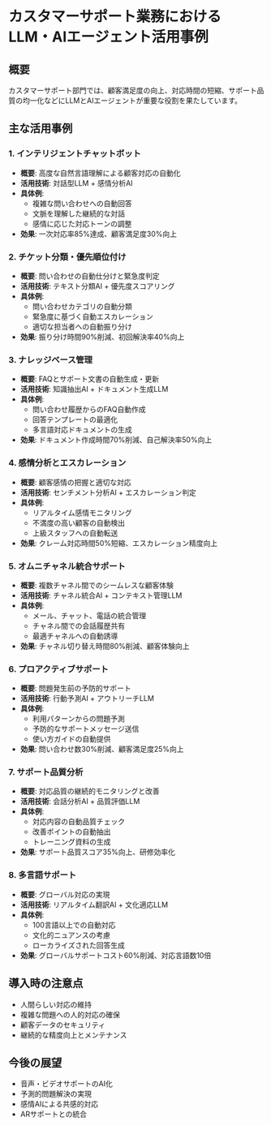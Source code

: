 # カスタマーサポート業務におけるLLM・AIエージェント活用事例

## 概要
カスタマーサポート部門では、顧客満足度の向上、対応時間の短縮、サポート品質の均一化などにLLMとAIエージェントが重要な役割を果たしています。

## 主な活用事例

### 1. インテリジェントチャットボット
- **概要**: 高度な自然言語理解による顧客対応の自動化
- **活用技術**: 対話型LLM + 感情分析AI
- **具体例**:
  - 複雑な問い合わせへの自動回答
  - 文脈を理解した継続的な対話
  - 感情に応じた対応トーンの調整
- **効果**: 一次対応率85%達成、顧客満足度30%向上

### 2. チケット分類・優先順位付け
- **概要**: 問い合わせの自動仕分けと緊急度判定
- **活用技術**: テキスト分類AI + 優先度スコアリング
- **具体例**:
  - 問い合わせカテゴリの自動分類
  - 緊急度に基づく自動エスカレーション
  - 適切な担当者への自動振り分け
- **効果**: 振り分け時間90%削減、初回解決率40%向上

### 3. ナレッジベース管理
- **概要**: FAQとサポート文書の自動生成・更新
- **活用技術**: 知識抽出AI + ドキュメント生成LLM
- **具体例**:
  - 問い合わせ履歴からのFAQ自動作成
  - 回答テンプレートの最適化
  - 多言語対応ドキュメントの生成
- **効果**: ドキュメント作成時間70%削減、自己解決率50%向上

### 4. 感情分析とエスカレーション
- **概要**: 顧客感情の把握と適切な対応
- **活用技術**: センチメント分析AI + エスカレーション判定
- **具体例**:
  - リアルタイム感情モニタリング
  - 不満度の高い顧客の自動検出
  - 上級スタッフへの自動転送
- **効果**: クレーム対応時間50%短縮、エスカレーション精度向上

### 5. オムニチャネル統合サポート
- **概要**: 複数チャネル間でのシームレスな顧客体験
- **活用技術**: チャネル統合AI + コンテキスト管理LLM
- **具体例**:
  - メール、チャット、電話の統合管理
  - チャネル間での会話履歴共有
  - 最適チャネルへの自動誘導
- **効果**: チャネル切り替え時間80%削減、顧客体験向上

### 6. プロアクティブサポート
- **概要**: 問題発生前の予防的サポート
- **活用技術**: 行動予測AI + アウトリーチLLM
- **具体例**:
  - 利用パターンからの問題予測
  - 予防的なサポートメッセージ送信
  - 使い方ガイドの自動提供
- **効果**: 問い合わせ数30%削減、顧客満足度25%向上

### 7. サポート品質分析
- **概要**: 対応品質の継続的モニタリングと改善
- **活用技術**: 会話分析AI + 品質評価LLM
- **具体例**:
  - 対応内容の自動品質チェック
  - 改善ポイントの自動抽出
  - トレーニング資料の生成
- **効果**: サポート品質スコア35%向上、研修効率化

### 8. 多言語サポート
- **概要**: グローバル対応の実現
- **活用技術**: リアルタイム翻訳AI + 文化適応LLM
- **具体例**:
  - 100言語以上での自動対応
  - 文化的ニュアンスの考慮
  - ローカライズされた回答生成
- **効果**: グローバルサポートコスト60%削減、対応言語数10倍

## 導入時の注意点
- 人間らしい対応の維持
- 複雑な問題への人的対応の確保
- 顧客データのセキュリティ
- 継続的な精度向上とメンテナンス

## 今後の展望
- 音声・ビデオサポートのAI化
- 予測的問題解決の実現
- 感情AIによる共感的対応
- ARサポートとの統合